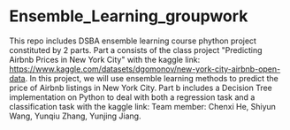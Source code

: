 # Ensemble_Learning_groupwork
This repo includes DSBA ensemble learning course phython project constituted by 2 parts.
Part a consists of the class project "Predicting Airbnb Prices in New York City" with the kaggle link: https://www.kaggle.com/datasets/dgomonov/new-york-city-airbnb-open-data.  In this project, we will use ensemble learning methods to predict the price of Airbnb listings in New York City.
Part b includes a Decision Tree implementation on Python to deal with both a regression task and a classification task with the kaggle link: 
Team member: Chenxi He, Shiyun Wang, Yunqiu Zhang, Yunjing Jiang. 
